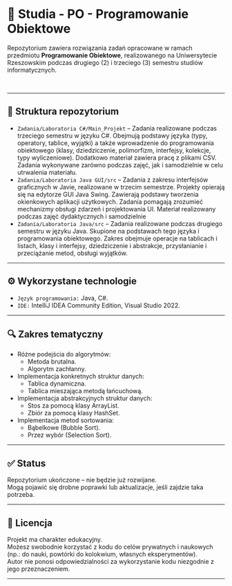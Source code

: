 # 📘 Studia - PO - Programowanie Obiektowe

Repozytorium zawiera rozwiązania zadań opracowane w ramach przedmiotu **Programowanie Obiektowe**, realizowanego na Uniwersytecie Rzeszowskim podczas drugiego (2) i trzeciego (3) semestru studiów informatycznych.  

&nbsp;  

---

## 📁 Struktura repozytorium

- `Zadania/Laboratoria C#/Main_Projekt` – Zadania realizowane podczas trzeciego semestru w języku C#. Obejmują podstawy języka (typy, operatory, tablice, wyjątki) a także wprowadzenie do programowania obiektowego (klasy, dziedziczenie, polimorfizm, interfejsy, kolekcje, typy wyliczeniowe). Dodatkowo materiał zawiera pracę z plikami CSV. Zadania wykonywane zarówno podczas zajęć, jak i samodzielnie w celu utrwalenia materiału.  
- `Zadania/Laboratoria Java GUI/src` – Zadania z zakresu interfejsów graficznych w Javie, realizowane w trzecim semestrze. Projekty opierają się na edytorze GUI Java Swing. Zawierają podstawy tworzenia okienkowych aplikacji użytkowych. Zadania pomagają zrozumieć mechanizmy obsługi zdarzeń i projektowania UI. Materiał realizowany podczas zajęć dydaktycznych i samodzielnie
- `Zadania/Laboratoria Java/src` – Zadania realizowane podczas drugiego semestru w języku Java. Skupione na podstawach tego języka i programowania obiektowego. Zakres obejmuje operacje na tablicach i listach, klasy i interfejsy, dziedziczenie i abstrakcje, przysłanianie i przeciążanie metod, obsługi wyjątków.  

---

## ⚙️ Wykorzystane technologie

- `Język programowania:` Java, C#.  
- `IDE:` IntelliJ IDEA Community Edition, Visual Studio 2022.  

---

## 🔍 Zakres tematyczny

- Różne podejścia do algorytmów:  
  - Metoda brutalna.  
  - Algorytm zachłanny.  
- Implementacja konkretnych struktur danych:  
  - Tablica dynamiczna.  
  - Tablica mieszająca metodą łańcuchową.  
- Implementacja abstrakcyjnych struktur danych:  
  - Stos za pomocą klasy ArrayList.  
  - Zbiór za pomocą klasy HashSet.  
- Implementacja metod sortowania:  
  - Bąbelkowe (Bubble Sort).  
  - Przez wybór (Selection Sort).  

---

## ✅ Status

Repozytorium ukończone – nie będzie już rozwijane.  
Mogą pojawić się drobne poprawki lub aktualizacje, jeśli zajdzie taka potrzeba.  

---

## 📄 Licencja

Projekt ma charakter edukacyjny.  
Możesz swobodnie korzystać z kodu do celów prywatnych i naukowych (np.: do nauki, powtórki do kolokwium, własnych eksperymentów).  
Autor nie ponosi odpowiedzialności za wykorzystanie kodu niezgodnie z jego przeznaczeniem.  

---
